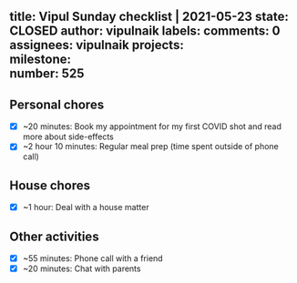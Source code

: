 title:	Vipul Sunday checklist | 2021-05-23
state:	CLOSED
author:	vipulnaik
labels:	
comments:	0
assignees:	vipulnaik
projects:	
milestone:	
number:	525
--
## Personal chores

- [x] ~20 minutes: Book my appointment for my first COVID shot and read more about side-effects
- [x] ~2 hour 10 minutes: Regular meal prep (time spent outside of phone call) 

## House chores

- [x] ~1 hour: Deal with a house matter

## Other activities

- [x] ~55 minutes: Phone call with a friend
- [x] ~20 minutes: Chat with parents 
